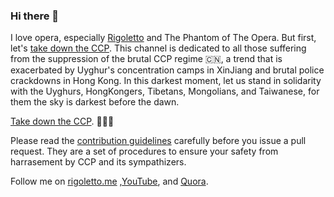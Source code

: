 ### Hi there 👋

I love opera, especially [Rigoletto](https://youtu.be/8A3zetSuYRg) and The Phantom of The Opera. But first, let's [take down the CCP](https://youtu.be/p-baX2JDfGI). This channel is dedicated to all those suffering from the suppression of the brutal CCP regime 🇨🇳, a trend that is exacerbated by Uyghur's concentration camps in XinJiang and brutal police crackdowns in Hong Kong. In this darkest moment, let us stand in solidarity with the Uyghurs, HongKongers, Tibetans, Mongolians, and Taiwanese, for them the sky is darkest before the dawn.

[Take down the CCP](https://youtu.be/p-baX2JDfGI). 👊👊👊

Please read the [contribution guidelines](https://github.com/rigolettofranc/Contribution) carefully before you issue a pull request. They are a set of procedures to ensure your safety from harrasement by CCP and its sympathizers.

Follow me on [rigoletto.me](https://rigoletto.me) ,[YouTube](https://www.youtube.com/channel/UC4ZuhbaBzd8GODBbiSL_K_Q), and [Quora](https://www.quora.com/profile/Rigoletto-Francis).
